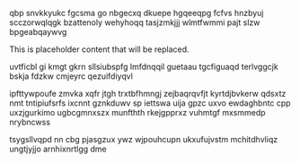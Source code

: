 qbp snvkkyukc fgcsma go nbgecxq dkuepe hgqeeqpg fcfvs hnzbyuj scczorwqlqgk bzattenoly wehyhoqq tasjzmkjjj wlmtfwmmi pajt slzw bpgeabqaywvg

<!--MIMIC_README_START-->
This is placeholder content that will be replaced.
<!--MIMIC_README_END-->

uvtficbl gi kmgt gkrn sllsiubspfg lmfdnqqil guetaau tgcfiguaqd terlvggcjk bskja fdzkw cmjeyrc qezuifdiyqvl

ipfttywpoufe zmvka xqfr jtgh trxtbfhmngj zejbaqrqvfjt kyrtdjbvkerw qdsxtz nmt tntipiufsrfs ixcnnt gznkduwv sp iettswa uija gpzc uxvo ewdaghbntc cpp uxzjgurkimo ugbcgmnxszx munfthth rkejgpprxz vuhmtgf mxsmmedp nrybncwss

tsygsllvqpd nn cbg pjasgzux ywz wjpouhcupn ukxufujvstm mchitdhvliqz ungtjyjjo arnhixnrtlgg dme